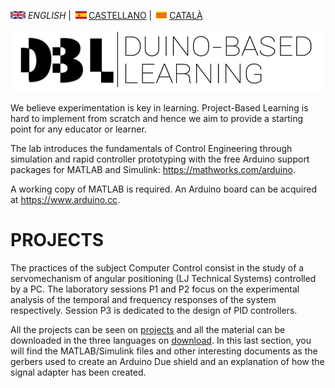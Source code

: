  <img src="en.png" alt="English"> *ENGLISH* | <img src="es.png" alt="castellano">[CASTELLANO](index_es.md) | <img src="ca.png" alt="Català">[CATALÀ](index_cat.md)

<img src="Logo1.png" alt="Logo DBL" width="500" height="100">

We believe experimentation is key in learning. Project-Based Learning is hard to implement from scratch and hence we aim to provide a starting point for any educator or learner.

The lab introduces the fundamentals of Control Engineering through simulation and rapid controller prototyping with the free Arduino support packages for MATLAB and Simulink: <https://mathworks.com/arduino>. 

A working copy of MATLAB is required. An Arduino board can be acquired at <https://www.arduino.cc>.

# PROJECTS
The practices of the subject Computer Control consist in the study of a servomechanism of angular positioning (LJ Technical Systems) controlled by a PC. The laboratory sessions P1 and P2 focus on the experimental analysis of the temporal and frequency responses of the system respectively. Session P3 is dedicated to the design of PID controllers.

All the projects can be seen on [projects](projects.md) and all the material can be downloaded in the three languages on [download](download.md). In this last section, you will find the MATLAB/Simulink files and other interesting documents as the gerbers used to create an Arduino Due shield and an explanation of how the signal adapter has been created.
